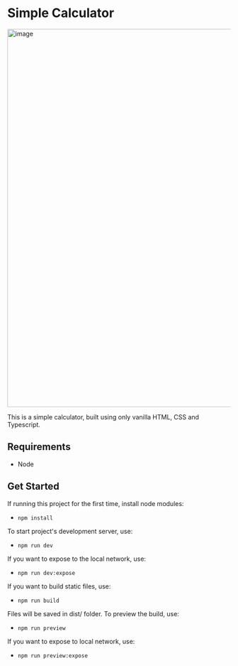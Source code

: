 # Simple Calculator
<img width="850" height="851" alt="image" src="https://github.com/user-attachments/assets/293c18ff-cb34-468d-b539-df7582863341" />

This is a simple calculator, built using only vanilla HTML, CSS and Typescript.

## Requirements

- Node

## Get Started

If running this project for the first time, install node modules:
- `npm install`

To start project's development server, use:
 - `npm run dev`

If you want to expose to the local network, use:
 - `npm run dev:expose`

If you want to build static files, use:
 - `npm run build`

Files will be saved in dist/ folder. To preview the build, use:
 - `npm run preview`

If you want to expose to local network, use:
 - `npm run preview:expose`
